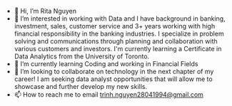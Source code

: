 - 👋 Hi, I’m Rita Nguyen 
- 👀 I’m interested in working with Data and I have background in banking, investment, sales, customer service and 3+ years working with high financial responsibility in the banking industries. I specialize in problem solving and communications through planning and collaboration with various customers and investors. I'm currently learning a Certificate in Data Analytics from the University of Toronto.
- 🌱 I’m currently learning Coding and working in Financial Fields 
- 💞️ I’m looking to collaborate on technology in the next chapter of my career! I am seeking data analyst opportunities that will allow me to showcase and further develop my new skills.
- 📫 How to reach me to email trinh.nguyen28041994@gmail.com

<!---
tnguy25/tnguy25 is a ✨ special ✨ repository because its `README.md` (this file) appears on your GitHub profile.
You can click the Preview link to take a look at your changes.
--->
